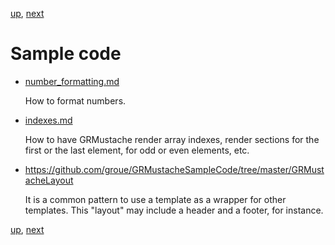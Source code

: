 [up](../../../../GRMustache), [next](sample_code/number_formatting.md)

Sample code
===========

- [number_formatting.md](sample_code/number_formatting.md)

    How to format numbers.

- [indexes.md](sample_code/indexes.md)
    
    How to have GRMustache render array indexes, render sections for the first or the last element, for odd or even elements, etc.

- https://github.com/groue/GRMustacheSampleCode/tree/master/GRMustacheLayout
    
    It is a common pattern to use a template as a wrapper for other templates. This "layout" may include a header and a footer, for instance.

[up](../../../../GRMustache), [next](sample_code/number_formatting.md)
